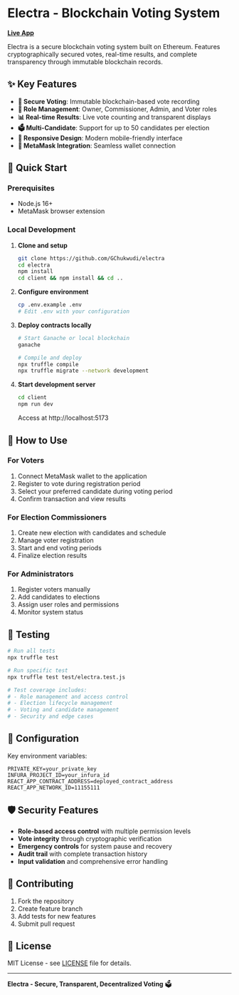 # Electra - Blockchain Voting System

**[Live App](YOUR_DEPLOYED_URL_HERE)**

Electra is a secure blockchain voting system built on Ethereum. Features cryptographically secured votes, real-time results, and complete transparency through immutable blockchain records.

## ✨ Key Features

- **🔐 Secure Voting**: Immutable blockchain-based vote recording
- **👥 Role Management**: Owner, Commissioner, Admin, and Voter roles
- **📊 Real-time Results**: Live vote counting and transparent displays
- **🗳️ Multi-Candidate**: Support for up to 50 candidates per election
- **📱 Responsive Design**: Modern mobile-friendly interface
- **🔗 MetaMask Integration**: Seamless wallet connection

## 🚀 Quick Start

### Prerequisites
- Node.js 16+
- MetaMask browser extension

### Local Development

1. **Clone and setup**
   ```bash
   git clone https://github.com/GChukwudi/electra
   cd electra
   npm install
   cd client && npm install && cd ..
   ```

2. **Configure environment**
   ```bash
   cp .env.example .env
   # Edit .env with your configuration
   ```

3. **Deploy contracts locally**
   ```bash
   # Start Ganache or local blockchain
   ganache

   # Compile and deploy
   npx truffle compile
   npx truffle migrate --network development
   ```

4. **Start development server**
   ```bash
   cd client
   npm run dev
   ```

   Access at http://localhost:5173

## 📖 How to Use

### For Voters
1. Connect MetaMask wallet to the application
2. Register to vote during registration period
3. Select your preferred candidate during voting period
4. Confirm transaction and view results

### For Election Commissioners
1. Create new election with candidates and schedule
2. Manage voter registration
3. Start and end voting periods
4. Finalize election results

### For Administrators
1. Register voters manually
2. Add candidates to elections
3. Assign user roles and permissions
4. Monitor system status

## 🧪 Testing

```bash
# Run all tests
npx truffle test

# Run specific test
npx truffle test test/electra.test.js

# Test coverage includes:
# - Role management and access control
# - Election lifecycle management
# - Voting and candidate management
# - Security and edge cases
```

## 🔧 Configuration

Key environment variables:
```env
PRIVATE_KEY=your_private_key
INFURA_PROJECT_ID=your_infura_id
REACT_APP_CONTRACT_ADDRESS=deployed_contract_address
REACT_APP_NETWORK_ID=11155111
```

## 🛡️ Security Features

- **Role-based access control** with multiple permission levels
- **Vote integrity** through cryptographic verification
- **Emergency controls** for system pause and recovery
- **Audit trail** with complete transaction history
- **Input validation** and comprehensive error handling

## 🤝 Contributing

1. Fork the repository
2. Create feature branch
3. Add tests for new features
4. Submit pull request

## 📄 License

MIT License - see [LICENSE](LICENSE) file for details.

---

**Electra - Secure, Transparent, Decentralized Voting** 🗳️